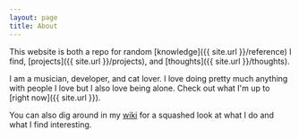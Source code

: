 ```yaml
---
layout: page
title: About
---
```


This website is both a repo for random [knowledge]({{ site.url }}/reference) I find, [projects]({{ site.url }}/projects), and [thoughts]({{ site.url }}/thoughts).

I am a musician, developer, and cat lover. I love doing pretty much anything with people I love but I also love being alone. Check out what I'm up to [right now]({{ site.url }}).

You can also dig around in my [wiki](http://www.tinybrain.fans) for a squashed look at what I do and what I find interesting.